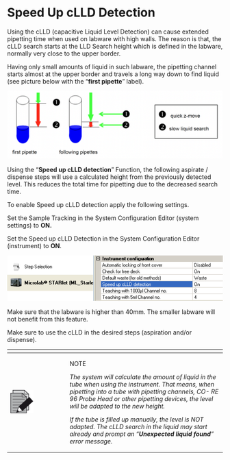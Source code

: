 # Speed Up cLLD Detection

Using the cLLD (capacitive Liquid Level Detection) can cause extended pipetting time when used on labware with high walls. The reason is that, the cLLD search starts at the LLD Search height which is defined in the labware, normally very close to the upper border.

Having only small amounts of liquid in such labware, the pipetting channel starts almost at the upper border and travels a long way down to find liquid (see picture below with the “**first pipette**” label).

![](<../../../.gitbook/assets/0 (9) (1) (1) (1).png>)

Using the “**Speed up cLLD detection**” Function, the following aspirate / dispense steps will use a calculated height from the previously detected level. This reduces the total time for pipetting due to the decreased search time.

To enable Speed up cLLD detection apply the following settings.

Set the Sample Tracking in the System Configuration Editor (system settings) to **ON.**

Set the Speed up cLLD Detection in the System Configuration Editor (instrument) to **ON**.

![](../../../.gitbook/assets/1.tif)

Make sure that the labware is higher than 40mm. The smaller labware will not benefit from this feature.

Make sure to use the cLLD in the desired steps (aspiration and/or dispense).

<table data-header-hidden><thead><tr><th width="125"></th><th></th></tr></thead><tbody><tr><td><img src="../../../.gitbook/assets/image (10) (1) (1) (1) (1) (1) (1) (1) (1) (1) (1) (1) (1) (1) (1).png" alt="" data-size="original"></td><td><p>NOTE</p><p><em>The system will calculate the amount of liquid in the tube when using the instrument. That means, when pipetting into a tube with pipetting channels, CO- RE 96 Probe Head or other pipetting devices, the level will be adapted to the new height.</em></p><p><em>If the tube is filled up manually, the level is NOT adapted. The cLLD search in the liquid may start already and prompt an “<strong>Unexpected liquid found</strong>” error message.</em></p></td></tr></tbody></table>
